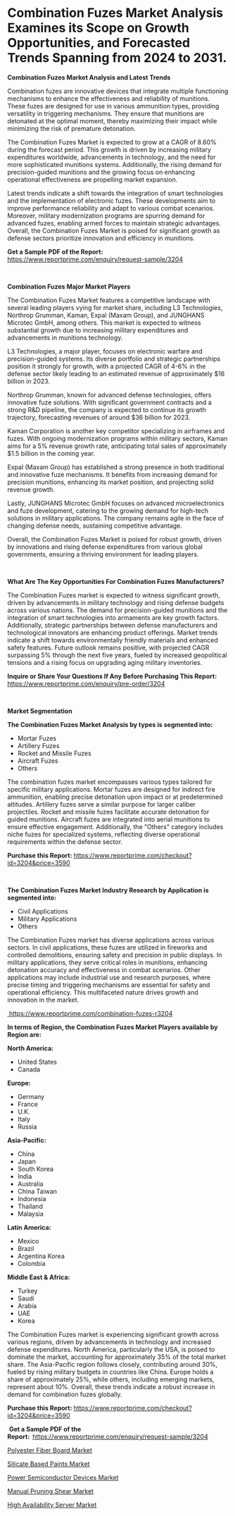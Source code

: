 <p><h1>Combination Fuzes Market Analysis Examines its Scope on Growth Opportunities, and Forecasted Trends Spanning from 2024 to 2031.</h1></p><p><strong>Combination Fuzes Market Analysis and Latest Trends</strong></p>
<p><p>Combination fuzes are innovative devices that integrate multiple functioning mechanisms to enhance the effectiveness and reliability of munitions. These fuzes are designed for use in various ammunition types, providing versatility in triggering mechanisms. They ensure that munitions are detonated at the optimal moment, thereby maximizing their impact while minimizing the risk of premature detonation.</p><p>The Combination Fuzes Market is expected to grow at a CAGR of 8.60% during the forecast period. This growth is driven by increasing military expenditures worldwide, advancements in technology, and the need for more sophisticated munitions systems. Additionally, the rising demand for precision-guided munitions and the growing focus on enhancing operational effectiveness are propelling market expansion.</p><p>Latest trends indicate a shift towards the integration of smart technologies and the implementation of electronic fuzes. These developments aim to improve performance reliability and adapt to various combat scenarios. Moreover, military modernization programs are spurring demand for advanced fuzes, enabling armed forces to maintain strategic advantages. Overall, the Combination Fuzes Market is poised for significant growth as defense sectors prioritize innovation and efficiency in munitions.</p></p>
<p><strong>Get a Sample PDF of the Report:&nbsp;</strong> <a href="https://www.reportprime.com/enquiry/request-sample/3204?utm_campaign=9&utm_medium=2&utm_source=Github&utm_content=ia&utm_term=19112024&utm_id=combination-fuzes">https://www.reportprime.com/enquiry/request-sample/3204</a></p>
<p>&nbsp;</p>
<p><strong>Combination Fuzes Major Market Players</strong></p>
<p><p>The Combination Fuzes Market features a competitive landscape with several leading players vying for market share, including L3 Technologies, Northrop Grumman, Kaman, Expal (Maxam Group), and JUNGHANS Microtec GmbH, among others. This market is expected to witness substantial growth due to increasing military expenditures and advancements in munitions technology.</p><p>L3 Technologies, a major player, focuses on electronic warfare and precision-guided systems. Its diverse portfolio and strategic partnerships position it strongly for growth, with a projected CAGR of 4-6% in the defense sector likely leading to an estimated revenue of approximately $16 billion in 2023.</p><p>Northrop Grumman, known for advanced defense technologies, offers innovative fuze solutions. With significant government contracts and a strong R&D pipeline, the company is expected to continue its growth trajectory, forecasting revenues of around $36 billion for 2023.</p><p>Kaman Corporation is another key competitor specializing in airframes and fuzes. With ongoing modernization programs within military sectors, Kaman aims for a 5% revenue growth rate, anticipating total sales of approximately $1.5 billion in the coming year.</p><p>Expal (Maxam Group) has established a strong presence in both traditional and innovative fuze mechanisms. It benefits from increasing demand for precision munitions, enhancing its market position, and projecting solid revenue growth.</p><p>Lastly, JUNGHANS Microtec GmbH focuses on advanced microelectronics and fuze development, catering to the growing demand for high-tech solutions in military applications. The company remains agile in the face of changing defense needs, sustaining competitive advantage.</p><p>Overall, the Combination Fuzes Market is poised for robust growth, driven by innovations and rising defense expenditures from various global governments, ensuring a thriving environment for leading players.</p></p>
<p>&nbsp;</p>
<p><strong>What Are The Key Opportunities For Combination Fuzes Manufacturers?</strong></p>
<p><p>The Combination Fuzes market is expected to witness significant growth, driven by advancements in military technology and rising defense budgets across various nations. The demand for precision-guided munitions and the integration of smart technologies into armaments are key growth factors. Additionally, strategic partnerships between defense manufacturers and technological innovators are enhancing product offerings. Market trends indicate a shift towards environmentally friendly materials and enhanced safety features. Future outlook remains positive, with projected CAGR surpassing 5% through the next five years, fueled by increased geopolitical tensions and a rising focus on upgrading aging military inventories.</p></p>
<p><strong>Inquire or Share Your Questions If Any Before Purchasing This Report:</strong> <a href="https://www.reportprime.com/enquiry/pre-order/3204?utm_campaign=9&utm_medium=2&utm_source=Github&utm_content=ia&utm_term=19112024&utm_id=combination-fuzes">https://www.reportprime.com/enquiry/pre-order/3204</a></p>
<p>&nbsp;</p>
<p><strong>Market Segmentation</strong></p>
<p><strong>The Combination Fuzes Market Analysis by types is segmented into:</strong></p>
<p><ul><li>Mortar Fuzes</li><li>Artillery Fuzes</li><li>Rocket and Missile Fuzes</li><li>Aircraft Fuzes</li><li>Others</li></ul></p>
<p><p>The combination fuzes market encompasses various types tailored for specific military applications. Mortar fuzes are designed for indirect fire ammunition, enabling precise detonation upon impact or at predetermined altitudes. Artillery fuzes serve a similar purpose for larger caliber projectiles. Rocket and missile fuzes facilitate accurate detonation for guided munitions. Aircraft fuzes are integrated into aerial munitions to ensure effective engagement. Additionally, the "Others" category includes niche fuzes for specialized systems, reflecting diverse operational requirements within the defense sector.</p></p>
<p><strong>Purchase this Report:&nbsp;</strong><a href="https://www.reportprime.com/checkout?id=3204&price=3590&utm_campaign=9&utm_medium=2&utm_source=Github&utm_content=ia&utm_term=19112024&utm_id=combination-fuzes">https://www.reportprime.com/checkout?id=3204&price=3590</a></p>
<p>&nbsp;</p>
<p><strong>The Combination Fuzes Market Industry Research by Application is segmented into:</strong></p>
<p><ul><li>Civil Applications</li><li>Military Applications</li><li>Others</li></ul></p>
<p><p>The Combination Fuzes market has diverse applications across various sectors. In civil applications, these fuzes are utilized in fireworks and controlled demolitions, ensuring safety and precision in public displays. In military applications, they serve critical roles in munitions, enhancing detonation accuracy and effectiveness in combat scenarios. Other applications may include industrial use and research purposes, where precise timing and triggering mechanisms are essential for safety and operational efficiency. This multifaceted nature drives growth and innovation in the market.</p></p>
<p><a href="https://www.reportprime.com/combination-fuzes-r3204?utm_campaign=9&utm_medium=2&utm_source=Github&utm_content=ia&utm_term=19112024&utm_id=combination-fuzes">&nbsp;https://www.reportprime.com/combination-fuzes-r3204</a></p>
<p><strong>In terms of Region, the Combination Fuzes Market Players available by Region are:</strong></p>
<p>
    <p> <strong> North America: </strong>
        <ul>
            <li>United States</li>
            <li>Canada</li>
        </ul>
        </p> 
    <p> <strong> Europe: </strong>
        <ul>
            <li>Germany</li>
            <li>France</li>
            <li>U.K.</li>
            <li>Italy</li>
            <li>Russia</li>
        </ul>
        </p> 
    <p> <strong> Asia-Pacific: </strong>
        <ul>
            <li>China</li>
            <li>Japan</li>
            <li>South Korea</li>
            <li>India</li>
            <li>Australia</li>
            <li>China Taiwan</li>
            <li>Indonesia</li>
            <li>Thailand</li>
            <li>Malaysia</li>
        </ul>
        </p> 
    <p> <strong> Latin America: </strong>
        <ul>
            <li>Mexico</li>
            <li>Brazil</li>
            <li>Argentina Korea</li>
            <li>Colombia</li>
        </ul>
        </p> 
    <p> <strong> Middle East & Africa: </strong>
        <ul>
            <li>Turkey</li>
            <li>Saudi</li>
            <li>Arabia</li>
            <li>UAE</li>
            <li>Korea</li>
        </ul>
    </p>
    </p>
<p><p>The Combination Fuzes market is experiencing significant growth across various regions, driven by advancements in technology and increased defense expenditures. North America, particularly the USA, is poised to dominate the market, accounting for approximately 35% of the total market share. The Asia-Pacific region follows closely, contributing around 30%, fueled by rising military budgets in countries like China. Europe holds a share of approximately 25%, while others, including emerging markets, represent about 10%. Overall, these trends indicate a robust increase in demand for combination fuzes globally.</p></p>
<p><strong>Purchase this Report: </strong><a href="https://www.reportprime.com/checkout?id=3204&price=3590&utm_campaign=9&utm_medium=2&utm_source=Github&utm_content=ia&utm_term=19112024&utm_id=combination-fuzes">https://www.reportprime.com/checkout?id=3204&price=3590</a></p>
<p>&nbsp;<strong>Get a Sample PDF of the Report:&nbsp;&nbsp;</strong><a href="https://www.reportprime.com/enquiry/request-sample/3204?utm_campaign=9&utm_medium=2&utm_source=Github&utm_content=ia&utm_term=19112024&utm_id=combination-fuzes">https://www.reportprime.com/enquiry/request-sample/3204</a></p>
<p><strong></strong></p>
<p><p><a href="https://www.linkedin.com/pulse/polyester-fiber-board-market-ecosystem-competitive-landscape-ss5xe?utm_campaign=9&utm_medium=2&utm_source=Github&utm_content=ia&utm_term=19112024&utm_id=combination-fuzes">Polyester Fiber Board Market</a></p><p><a href="https://www.linkedin.com/pulse/global-silicate-based-paints-market-opportunities-challenges2024-x4rte?utm_campaign=9&utm_medium=2&utm_source=Github&utm_content=ia&utm_term=19112024&utm_id=combination-fuzes">Silicate Based Paints Market</a></p><p><a href="https://issuu.com/reportprime-2/docs/power-semiconductor-devices-market-_0ae168076c3bad?utm_campaign=9&utm_medium=2&utm_source=Github&utm_content=ia&utm_term=19112024&utm_id=combination-fuzes">Power Semiconductor Devices Market</a></p><p><a href="https://github.com/marloy8/Market-Research-Report-List-6/blob/main/manual-pruning-shear-market.md?utm_campaign=9&utm_medium=2&utm_source=Github&utm_content=ia&utm_term=19112024&utm_id=combination-fuzes">Manual Pruning Shear Market</a></p><p><a href="https://issuu.com/reportprime-2/docs/high-availability-server-market-siz_9345c89ca4472f?utm_campaign=9&utm_medium=2&utm_source=Github&utm_content=ia&utm_term=19112024&utm_id=combination-fuzes">High Availability Server Market</a></p></p>